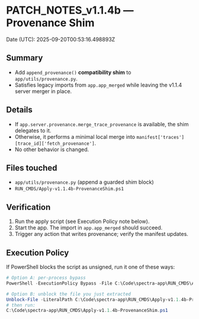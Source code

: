 # PATCH_NOTES_v1.1.4b — Provenance Shim
Date (UTC): 2025-09-20T00:53:16.498893Z

## Summary
- Add `append_provenance()` **compatibility shim** to `app/utils/provenance.py`.
- Satisfies legacy imports from `app.app_merged` while leaving the v1.1.4 server merger in place.

## Details
- If `app.server.provenance.merge_trace_provenance` is available, the shim delegates to it.
- Otherwise, it performs a minimal local merge into `manifest['traces'][trace_id]['fetch_provenance']`.
- No other behavior is changed.

## Files touched
- `app/utils/provenance.py` (append a guarded shim block)
- `RUN_CMDS/Apply-v1.1.4b-ProvenanceShim.ps1`

## Verification
1. Run the apply script (see Execution Policy note below).
2. Start the app. The import in `app.app_merged` should succeed.
3. Trigger any action that writes provenance; verify the manifest updates.

## Execution Policy
If PowerShell blocks the script as unsigned, run it one of these ways:
```powershell
# Option A: per-process bypass
PowerShell -ExecutionPolicy Bypass -File C:\Code\spectra-app\RUN_CMDS\Apply-v1.1.4b-ProvenanceShim.ps1

# Option B: unblock the file you just extracted
Unblock-File -LiteralPath C:\Code\spectra-app\RUN_CMDS\Apply-v1.1.4b-ProvenanceShim.ps1
# then run:
C:\Code\spectra-app\RUN_CMDS\Apply-v1.1.4b-ProvenanceShim.ps1
```
